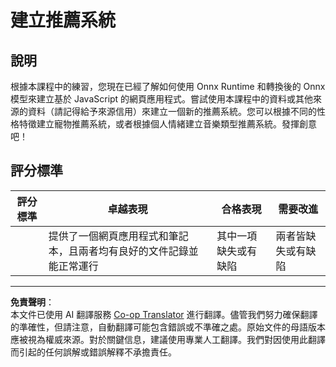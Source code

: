 <!--
CO_OP_TRANSLATOR_METADATA:
{
  "original_hash": "799ed651e2af0a7cad17c6268db11578",
  "translation_date": "2025-08-29T21:47:55+00:00",
  "source_file": "4-Classification/4-Applied/assignment.md",
  "language_code": "mo"
}
-->
# 建立推薦系統

## 說明

根據本課程中的練習，您現在已經了解如何使用 Onnx Runtime 和轉換後的 Onnx 模型來建立基於 JavaScript 的網頁應用程式。嘗試使用本課程中的資料或其他來源的資料（請記得給予來源信用）來建立一個新的推薦系統。您可以根據不同的性格特徵建立寵物推薦系統，或者根據個人情緒建立音樂類型推薦系統。發揮創意吧！

## 評分標準

| 評分標準 | 卓越表現                                                              | 合格表現                              | 需要改進                          |
| -------- | ---------------------------------------------------------------------- | ------------------------------------- | --------------------------------- |
|          | 提供了一個網頁應用程式和筆記本，且兩者均有良好的文件記錄並能正常運行 | 其中一項缺失或有缺陷                  | 兩者皆缺失或有缺陷                |

---

**免責聲明**：  
本文件已使用 AI 翻譯服務 [Co-op Translator](https://github.com/Azure/co-op-translator) 進行翻譯。儘管我們努力確保翻譯的準確性，但請注意，自動翻譯可能包含錯誤或不準確之處。原始文件的母語版本應被視為權威來源。對於關鍵信息，建議使用專業人工翻譯。我們對因使用此翻譯而引起的任何誤解或錯誤解釋不承擔責任。